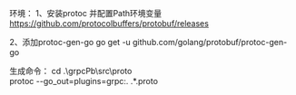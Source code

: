 环境：
1、安装protoc 并配置Path环境变量
https://github.com/protocolbuffers/protobuf/releases

2、添加protoc-gen-go
go get -u github.com/golang/protobuf/protoc-gen-go


生成命令：
cd .\grpcPb\src\proto\
protoc --go_out=plugins=grpc:. .\*.proto